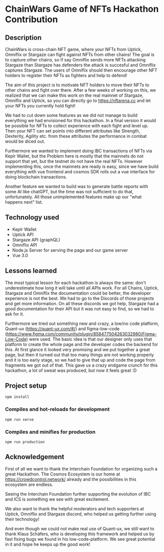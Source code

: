 # ChainWars Game of NFTs Hackathon Contribution

## Description

ChainWars is cross-chain NFT game, where your NFTs from Uptick, Omniflix or Stargaze can fight against NFTs from other chains! The goal is to capture other chains, so if say Omniflix sends more NFTs attacking Stargaze than Stargaze has defenders the attack is succesful and Omniflix captures Stargaze. The users of Omniflix should then encourage other NFT holders to register their NFTs as fighters and help to defend!

The aim of this project is to motivate NFT holders to move their NFTs to other chains and fight over there. After a few weeks of working on this, we realized that we can make this work on the real mainnet of Stargaze, Omniflix and Uptick, so you can directly go to https://nftarena.cc and let your NFTs you currently hold fight! 

We had to cut down some features as we did not manage to build everything we had envisioned for this hackathon. In a final version it would be possible for NFTs to collect experience with each fight and level up. Then your NFT can set points into different attributes like Strength, Dexterity, Agility etc. from these attributes the performance in combat would be diced out.

Furthermore we wanted to implement doing IBC transactions of NFTs via Keplr Wallet, but the Problem here is mostly that the mainnets do not support that yet, but the testnet do not have the real NFTs. However implementing this, once the mainnets are ready is easy, since we have build everything with vue frontend and cosmos SDK rolls out a vue interface for doing blockchain transactions. 

Another feature we wanted to build was to generate battle reports with some AI like chatGPT, but the time was not sufficient to do that, unfortunately. All those unimplemented features make up our "what happens next" list.

## Technology used

 - Keplr Wallet
 - Uptick API
 - Stargaze API (graphQL)
 - Omniflix API
 - Node.js Server for serving the page and our game server
 - Vue 3.0

## Lessons learned

The most typical lesson for each hackathon is always the same: don't underestimate how long it will take until all APIs work. For all Chains, Uptick, Stargaze and Omniflix the documentation could be better, the developer experience is not the best. We had to go to the Discords of those projects and get more information. On all these discords we got help, Stargaze had a good documentation for their API but it was not easy to find, so we had to ask for it. 

Furthermore we tried out something new and crazy, a low/no code platform, Quant-ux (https://quant-ux.com/#/) and figma-low-code (https://www.figma.com/community/plugin/858477504263032980/Figma-Low-Code) were used. The basic idea is that our designer only uses that platform to create the whole page and the developer codes the backend for this. At first glance it looked very promising and we put together a great page, but then it turned out that too many things are not working properly and it is too early stage, so we had to give that up and code the page from fragments we got out of that. This gave us a crazy endgame crunch for this hackathon, a lot of sweat was produced, but now it feels great :D

## Project setup
```
npm install
```

### Compiles and hot-reloads for development
```
npm run serve
```

### Compiles and minifies for production
```
npm run production
```

## Acknowledgement

First of all we want to thank the Interchain Foundation for organizing such a great Hackathon. The Cosmos Ecosystem is our home at https://crowdcontrol.network/ already and the possibilities in this ecosystem are endless. 

Seeing the Interchain Foundation further supporting the evolution of IBC and ICS is something we see with great excitement. 

We also want to thank the helpful moderators and tech supporters at Uptick, Omniflix and Stargaze discord, who helped us getting further using their technology!

And even though we could not make real use of Quant-ux, we still want to thank Klaus Schäfers, who is developing this framework and helped us by fast fixing bugs we found in his low-code-platform. We see great potential in it and hope he keeps up the good work!
